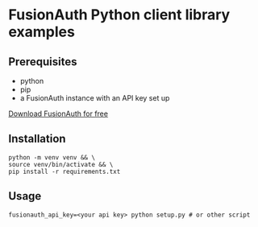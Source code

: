 # FusionAuth Python client library examples

## Prerequisites

* python 
* pip
* a FusionAuth instance with an API key set up

[Download FusionAuth for free](https://fusionauth.io/download)

## Installation

```
python -m venv venv && \
source venv/bin/activate && \
pip install -r requirements.txt
```

## Usage

```
fusionauth_api_key=<your api key> python setup.py # or other script
```
